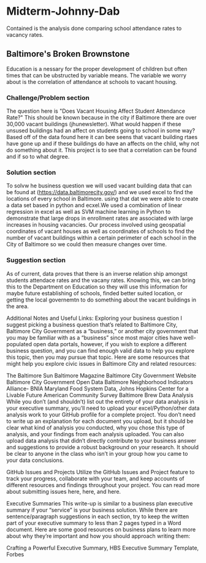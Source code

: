 # Midterm-Johnny-Dab
Contained is the analysis done comparing school attendance rates to vacancy rates.
## Baltimore's Broken Brownstone
Education is a nessary for the proper development of children but often times that can be ubstructed by variable means. The variable we worry about is the correlation of attendance at schools to vacant housing.

### Challenge/Problem section
  The question here is "Does Vacant Housing Affect Student Attendance Rate?" This should be known because in the city if Baltimore there are over 30,000 vacant buildings (jhunewsletter). What would happen if these unsused buildings had an affect on students going to school in some way? Based off of the data found here it can bee seens that vacant building rtaes have gone up and if these buildings do have an affects on the child, why not do something about it. This project is to see that a correlation can be found and if so to what degree.
  
### Solution section
  To solvw he business question we will used vacant building data that can be found at (https://data.baltimorecity.gov/) and we used excel to find the locations of every school in Baltimore. using that dat we were able to create a data set based in python and ecxel.We used a combination of linear regression in excel as well as SVM machine learning in Python to demonstrate that large drops in enrollment rates are associated with large increases in housing vacancies. Our process involved using geospatial coordinates of vacant houses as well as coordinates of schools to find the number of vacant buildings within a certain perimeter of each school in the City of Baltimore so we could then measure changes over time. 
  
### Suggestion section
  As of current, data proves that there is an inverse relation ship amongst students attendace rates and the vacany rates. Knowing this, we can bring this to the Department on Education so they will use this information for maybe future establishing of schools, finded better suited location, or getting the local governemtn to do something about the vacant buildings in the area.
  


Additional Notes and Useful Links:
Exploring your business question
I suggest picking a business question that’s related to Baltimore City, Baltimore City Government as a “business,” or another city government that you may be familiar with as a “business” since most major cities have well-populated open data portals, however, if you wish to explore a different business question, and you can find enough valid data to help you explore this topic, then you may pursue that topic. Here are some resources that might help you explore civic issues in Baltimore City and related resources:

The Baltimore Sun
Baltimore Magazine
Baltimore City Government Website
Baltimore City Government Open Data
Baltimore Neighborhood Indicators Alliance- BNIA
Maryland Food System Data, Johns Hopkins Center for a Livable Future
American Community Survey
Baltimore Brew
Data Analysis
While you don’t (and shouldn’t) list out the entirety of your data analysis in your executive summary, you’ll need to upload your excel/Python/other data analysis work to your GitHub profile for a complete project. You don’t need to write up an explanation for each document you upload, but it should be clear what kind of analysis you conducted, why you chose this type of analysis, and your findings from each analysis uploaded. You can also upload data analysis that didn’t directly contribute to your business answer and suggestions to provide a robust background on your research. It should be clear to anyone in the class who isn’t in your group how you came to your data conclusions.

GitHub Issues and Projects
Utilize the GitHub Issues and Project feature to track your progress, collaborate with your team, and keep accounts of different resources and findings throughout your project. You can read more about submitting issues here, here, and here.

Executive Summaries
This write-up is similar to a business plan executive summary if your “service” is your business solution. While there are sentence/paragraph suggestions in each section, try to keep the written part of your executive summary to less than 2 pages typed in a Word document. Here are some good resources on business plans to learn more about why they’re important and how you should approach writing them:

Crafting a Powerful Executive Summary, HBS
Executive Summary Template, Forbes
